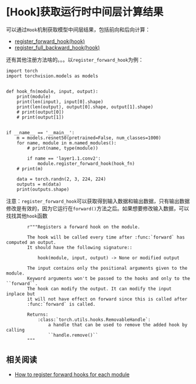 
# [Hook]获取运行时中间层计算结果

可以通过`Hook`机制获取模型中间层结果，包括前向和后向计算：

* [register_forward_hook(hook)](https://pytorch.org/docs/master/generated/torch.nn.Module.html#torch.nn.Module.register_forward_hook)
* [register_full_backward_hook(hook)](https://pytorch.org/docs/master/generated/torch.nn.Module.html#torch.nn.Module.register_full_backward_hook)

还有其他注册方法啥的。。。以`register_forward_hook`为例：

```
import torch
import torchvision.models as models


def hook_fn(module, input, output):
    print(module)
    print(len(input), input[0].shape)
    print(len(output), output[0].shape, output[1].shape)
    # print(output[0])
    # print(output[1])


if __name__ == '__main__':
    m = models.resnet50(pretrained=False, num_classes=1000)
    for name, module in m.named_modules():
        # print(name, type(module))

        if name == 'layer1.1.conv2':
            module.register_forward_hook(hook_fn)
    # print(m)

    data = torch.randn(2, 3, 224, 224)
    outputs = m(data)
    print(outputs.shape)
```

注意：`register_forward_hook`可以获取得到输入数据和输出数据，只有输出数据修改是有效的，因为它运行在`forward()`方法之后。如果想要修改输入数据，可以找找其他`hook`函数


```
        r"""Registers a forward hook on the module.

        The hook will be called every time after :func:`forward` has computed an output.
        It should have the following signature::

            hook(module, input, output) -> None or modified output

        The input contains only the positional arguments given to the module.
        Keyword arguments won't be passed to the hooks and only to the ``forward``.
        The hook can modify the output. It can modify the input inplace but
        it will not have effect on forward since this is called after
        :func:`forward` is called.

        Returns:
            :class:`torch.utils.hooks.RemovableHandle`:
                a handle that can be used to remove the added hook by calling
                ``handle.remove()``
        """
```

## 相关阅读

* [How to register forward hooks for each module](https://discuss.pytorch.org/t/how-to-register-forward-hooks-for-each-module/43347)